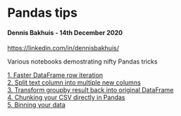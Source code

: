 # Pandas tips
#### Dennis Bakhuis - 14th December 2020
https://linkedin.com/in/dennisbakhuis/

Various notebooks demostrating nifty Pandas tricks


[1. Faster DataFrame row iteration](https://github.com/dennisbakhuis/Tutorials/blob/master/B_Pandas_tips/1%20-%20Faster%20DataFrame%20row%20iteration.ipynb)\
[2. Split text column into multiple new columns](https://github.com/dennisbakhuis/Tutorials/blob/master/B_Pandas_tips/2%20-%20Split%20text%20column%20into%20multiple%20new%20columns.ipynb)\
[3. Transform groupby result back into original DataFrame](https://github.com/dennisbakhuis/Tutorials/blob/master/B_Pandas_tips/3%20-%20transform%20results%20back%20to%20original%20dataframe%20size.ipynb)\
[4. Chunking your CSV directly in Pandas](https://github.com/dennisbakhuis/Tutorials/blob/master/B_Pandas_tips/4%20-%20Chunking%20your%20csv%20directly%20in%20Pandas.ipynb)\
[5. Binning your data](https://github.com/dennisbakhuis/Tutorials/blob/master/B_Pandas_tips/4%20-%20Chunking%20your%20csv%20directly%20in%20Pandas.ipynbhttps://github.com/dennisbakhuis/Tutorials/blob/master/B_Pandas_tips/5%20-%20Binning%20your%20data.ipynb)



